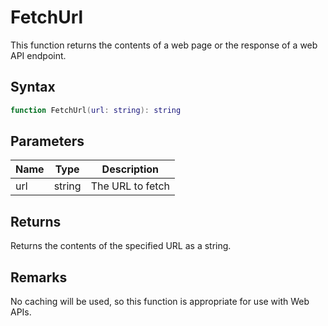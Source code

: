 # FetchUrl

This function returns the contents of a web page or the response of a web API endpoint.

## Syntax

```lua
function FetchUrl(url: string): string
```

## Parameters

| Name | Type | Description |
|------|------|-------------|
| url | string | The URL to fetch |

## Returns

Returns the contents of the specified URL as a string.

## Remarks

No caching will be used, so this function is appropriate for use with Web APIs.